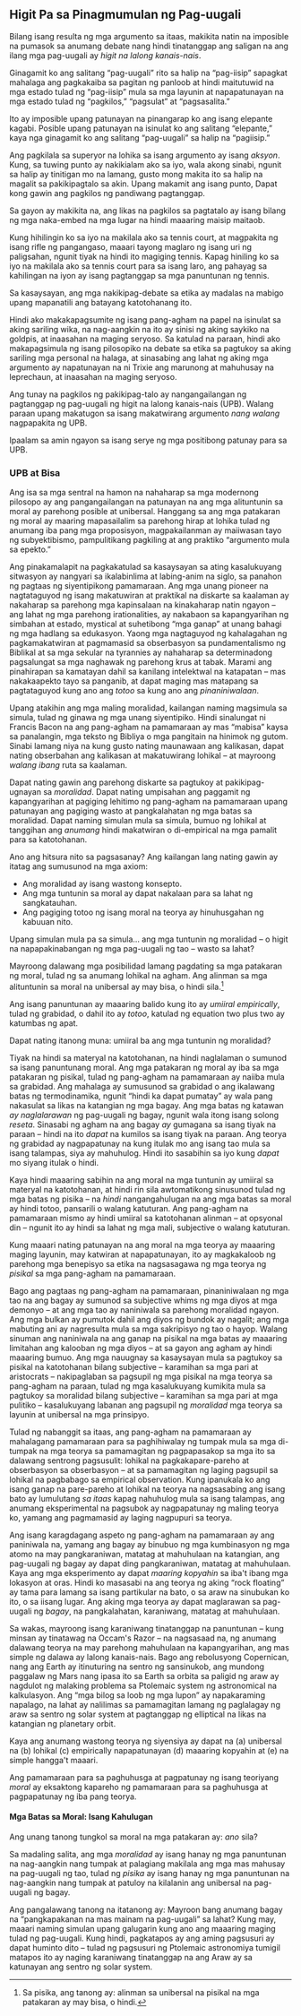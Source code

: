 ## Higit Pa sa Pinagmumulan ng Pag-uugali

Bilang isang resulta ng mga argumento sa itaas, makikita natin na imposible na pumasok sa anumang debate nang hindi tinatanggap ang saligan na ang ilang mga pag-uugali ay *higit na lalong kanais-nais*.

Ginagamit ko ang salitang “pag-uugali” rito sa halip na “pag-iisip” sapagkat mahalaga ang pagkakaiba sa pagitan ng panloob at hindi maitutuwid na mga estado tulad ng “pag-iisip” mula sa mga layunin at napapatunayan na mga estado tulad ng “pagkilos,” “pagsulat” at “pagsasalita.”

Ito ay imposible upang patunayan na pinangarap ko ang isang elepante kagabi. Posible upang patunayan na isinulat ko ang salitang “elepante,” kaya nga ginagamit ko ang salitang “pag-uugali” sa halip na “pagiisip.”

Ang pagkilala sa superyor na lohika sa isang argumento ay isang *aksyon*. Kung, sa tuwing punto ay nakikialam ako sa iyo, wala akong sinabi, ngunit sa halip ay tinitigan mo na lamang, gusto mong makita ito sa halip na magalit sa pakikipagtalo sa akin. Upang makamit ang isang punto, Dapat kong gawin ang pagkilos ng pandiwang pagtanggap.

Sa gayon ay makikita na, ang likas na pagkilos sa pagtatalo ay isang bilang ng mga naka-embed na mga lugar na hindi maaaring maisip maitaob.

Kung hihilingin ko sa iyo na makilala ako sa tennis court, at magpakita ng isang rifle ng pangangaso, maaari tayong maglaro ng isang uri ng paligsahan, ngunit tiyak na hindi ito magiging tennis. Kapag hiniling ko sa iyo na makilala ako sa tennis court para sa isang laro, ang pahayag sa kahilingan na iyon ay isang pagtanggap sa mga panuntunan ng tennis.

Sa kasaysayan, ang mga nakikipag-debate sa etika ay madalas na mabigo upang mapanatili ang batayang katotohanang ito.

Hindi ako makakapagsumite ng isang pang-agham na papel na isinulat sa aking sariling wika, na nag-aangkin na ito ay sinisi ng aking saykiko na goldpis, at inaasahan na maging seryoso. Sa katulad na paraan, hindi ako makapagsimula ng isang pilosopiko na debate sa etika sa pagtukoy sa aking sariling mga personal na halaga, at sinasabing ang lahat ng aking mga argumento ay napatunayan na ni Trixie ang marunong at mahuhusay na leprechaun, at inaasahan na maging seryoso.

Ang tunay na pagkilos ng pakikipag-talo ay nangangailangan ng pagtanggap ng pag-uugali ng higit na lalong kanais-nais (UPB). Walang paraan upang makatugon sa isang makatwirang argumento *nang walang* nagpapakita ng UPB.

Ipaalam sa amin ngayon sa isang serye ng mga positibong patunay para sa UPB.

### UPB at Bisa

Ang isa sa mga sentral na hamon na nahaharap sa mga modernong pilosopo ay ang pangangailangan na patunayan na ang mga alituntunin sa moral ay parehong posible at unibersal. Hanggang sa ang mga patakaran ng moral ay maaring mapasailalim sa parehong hirap at lohika tulad ng anumang iba pang mga proposisyon, magpakailanman ay maiiwasan tayo ng subyektibismo, pampulitikang pagkiling at ang praktiko “argumento mula sa epekto.”

Ang pinakamalapit na pagkakatulad sa kasaysayan sa ating kasalukuyang sitwasyon ay nangyari sa ikalabinlima at labing-anim na siglo, sa panahon ng pagtaas ng siyentipikong pamamaraan. Ang mga unang pioneer na nagtataguyod ng isang makatuwiran at praktikal na diskarte sa kaalaman ay nakaharap sa parehong mga kapinsalaan na kinakaharap natin ngayon – ang lahat ng mga parehong irationalities, ay nakabaon sa kapangyarihan ng simbahan at estado, mystical at suhetibong “mga ganap” at unang bahagi ng mga hadlang sa edukasyon. Yaong mga nagtaguyod ng kahalagahan ng pagkamakatwiran at pagmamasid sa obserbasyon sa pundamentalismo ng Biblikal at sa mga sekular na tyrannies ay nahaharap sa determinadong pagsalungat sa mga naghawak ng parehong krus at tabak. Marami ang pinahirapan sa kamatayan dahil sa kanilang intelektwal na katapatan – mas nakakaapekto tayo sa panganib, at dapat maging mas matapang sa pagtataguyod kung ano ang *totoo* sa kung ano ang *pinaniniwalaan*.

Upang atakihin ang mga maling moralidad, kailangan naming magsimula sa simula, tulad ng ginawa ng mga unang siyentipiko. Hindi sinalungat ni Francis Bacon na ang pang-agham na pamamaraan ay mas “mabisa” kaysa sa panalangin, mga teksto ng Bibliya o mga pangitain na hinimok ng gutom. Sinabi lamang niya na kung gusto nating maunawaan ang kalikasan, dapat nating obserbahan ang kalikasan at makatuwirang lohikal – at mayroong *walang ibang* ruta sa kaalaman.

Dapat nating gawin ang parehong diskarte sa pagtukoy at pakikipag-ugnayan sa *moralidad*. Dapat nating umpisahan ang paggamit ng kapangyarihan at pagiging lehitimo ng pang-agham na pamamaraan upang patunayan ang pagiging wasto at pangkalahatan ng mga batas sa moralidad. Dapat naming simulan mula sa simula, bumuo ng lohikal at tanggihan ang *anumang* hindi makatwiran o di-empirical na mga pamalit para sa katotohanan.

Ano ang hitsura nito sa pagsasanay? Ang kailangan lang nating gawin ay itatag ang sumusunod na mga axiom:

- Ang moralidad ay isang wastong konsepto.
- Ang mga tuntunin sa moral ay dapat nakalaan para sa lahat ng sangkatauhan.
- Ang pagiging totoo ng isang moral na teorya ay hinuhusgahan ng kabuuan nito.

Upang simulan mula pa sa simula… ang mga tuntunin ng moralidad – o higit na napapakinabangan ng mga pag-uugali ng tao – wasto sa lahat?

Mayroong dalawang mga posibilidad lamang pagdating sa mga patakaran ng moral, tulad ng sa anumang lohikal na agham. Ang alinman sa mga alituntunin sa moral na unibersal ay may bisa, o hindi sila.[^6]

Ang isang panuntunan ay maaaring balido kung ito ay *umiiral empirically*, tulad ng grabidad, o dahil ito ay *totoo*, katulad ng equation two plus two ay katumbas ng apat.

Dapat nating itanong muna: umiiral ba ang mga tuntunin ng moralidad?

Tiyak na hindi sa materyal na katotohanan, na hindi naglalaman o sumunod sa isang panuntunang moral. Ang mga patakaran ng moral ay iba sa mga patakaran ng pisikal, tulad ng pang-agham na pamamaraan ay naiiba mula sa grabidad. Ang mahalaga ay sumusunod sa grabidad o ang ikalawang batas ng termodinamika, ngunit “hindi ka dapat pumatay” ay wala pang nakasulat sa likas na katangian ng mga bagay. Ang mga batas ng katawan *ay naglalarawan* ng pag-uugali ng bagay, ngunit wala itong isang solong *reseta*. Sinasabi ng agham na ang bagay *ay* gumagana sa isang tiyak na paraan – hindi na ito *dapat* na kumilos sa isang tiyak na paraan. Ang teorya ng grabidad ay nagpapatunay na kung itulak mo ang isang tao mula sa isang talampas, siya ay mahuhulog. Hindi ito sasabihin sa iyo kung *dapat* mo siyang itulak o hindi.

Kaya hindi maaaring sabihin na ang moral na mga tuntunin ay umiiral sa materyal na katotohanan, at hindi rin sila awtomatikong sinusunod tulad ng mga batas ng pisika – na *hindi* nangangahulugan na ang mga batas sa moral ay hindi totoo, pansarili o walang katuturan. Ang pang-agham na pamamaraan mismo ay hindi umiiral sa katotohanan alinman – at opsyonal din – ngunit ito ay hindi sa lahat ng mga mali, subjective o walang katuturan.

Kung maaari nating patunayan na ang moral na mga teorya ay maaaring maging layunin, may katwiran at napapatunayan, ito ay magkakaloob ng parehong mga benepisyo sa etika na nagsasagawa ng mga teorya ng *pisikal* sa mga pang-agham na pamamaraan.

Bago ang pagtaas ng pang-agham na pamamaraan, pinaniniwalaan ng mga tao na ang bagay ay sumunod sa subjective whims ng mga diyos at mga demonyo – at ang mga tao ay naniniwala sa parehong moralidad ngayon. Ang mga bulkan ay pumutok dahil ang diyos ng bundok ay nagalit; ang mga mabuting ani ay nagresulta mula sa mga sakripisyo ng tao o hayop. Walang sinuman ang naniniwala na ang ganap na pisikal na mga batas ay maaaring limitahan ang kalooban ng mga diyos – at sa gayon ang agham ay hindi maaaring bumuo. Ang mga nauugnay sa kasaysayan mula sa pagtukoy sa pisikal na katotohanan bilang subjective – karamihan sa mga pari at aristocrats – nakipaglaban sa pagsupil ng mga pisikal na mga teorya sa pang-agham na paraan, tulad ng mga kasalukuyang kumikita mula sa pagtukoy sa moralidad bilang subjective – karamihan sa mga pari at mga pulitiko – kasalukuyang labanan ang pagsupil ng *moralidad* mga teorya sa layunin at unibersal na mga prinsipyo.

Tulad ng nabanggit sa itaas, ang pang-agham na pamamaraan ay mahalagang pamamaraan para sa paghihiwalay ng tumpak mula sa mga di-tumpak na mga teorya sa pamamagitan ng pagpapasakop sa mga ito sa dalawang sentrong pagsusulit: lohikal na pagkakapare-pareho at obserbasyon sa obserbasyon – at sa pamamagitan ng laging pagsupil sa lohikal na pagbabago sa empirical observation. Kung ipanukala ko ang isang ganap na pare-pareho at lohikal na teorya na nagsasabing ang isang bato ay lumulutang *sa itaas* kapag nahuhulog mula sa isang talampas, ang anumang eksperimental na pagsubok ay nagpapatunay ng maling teorya ko, yamang ang pagmamasid ay laging nagpupuri sa teorya.

Ang isang karagdagang aspeto ng pang-agham na pamamaraan ay ang paniniwala na, yamang ang bagay ay binubuo ng mga kumbinasyon ng mga atomo na may pangkaraniwan, matatag at mahuhulaan na katangian, ang pag-uugali ng bagay ay dapat ding pangkaraniwan, matatag at mahuhulaan. Kaya ang mga eksperimento ay dapat *maaring kopyahin* sa iba't ibang mga lokasyon at oras. Hindi ko masasabi na ang teorya ng aking “rock floating” ay tama para lamang sa isang partikular na bato, o sa araw na sinubukan ko ito, o sa iisang lugar. Ang aking mga teorya ay dapat maglarawan sa pag-uugali ng *bagay*, na pangkalahatan, karaniwang, matatag at mahuhulaan.

Sa wakas, mayroong isang karaniwang tinatanggap na panuntunan – kung minsan ay tinatawag na Occam's Razor – na nagsasaad na, ng anumang dalawang teorya na may parehong mahuhulaan na kapangyarihan, ang mas simple ng dalawa ay lalong kanais-nais. Bago ang rebolusyong Copernican, nang ang Earth ay itinuturing na sentro ng sansinukob, ang mundong paggalaw ng Mars nang ipasa ito sa Earth sa orbita sa paligid ng araw ay nagdulot ng malaking problema sa Ptolemaic system ng astronomical na kalkulasyon. Ang “mga bilog sa loob ng mga lupon” ay napakaraming napalago, na lahat ay nalilimas sa pamamagitan lamang ng paglalagay ng araw sa sentro ng solar system at pagtanggap ng elliptical na likas na katangian ng planetary orbit.

Kaya ang anumang wastong teorya ng siyensiya ay dapat na (a) unibersal na (b) lohikal (c) empirically napapatunayan (d) maaaring kopyahin at (e) na simple hangga't maaari.

Ang pamamaraan para sa paghuhusga at pagpatunay ng isang teoriyang *moral* ay eksaktong kapareho ng pamamaraan para sa paghuhusga at pagpapatunay ng iba pang teorya.

#### Mga Batas sa Moral: Isang Kahulugan

Ang unang tanong tungkol sa moral na mga patakaran ay: *ano* sila?

Sa madaling salita, ang mga *moralidad* ay isang hanay ng mga panuntunan na nag-aangkin nang tumpak at palagiang makilala ang mga mas mahusay na pag-uugali ng tao, tulad ng *pisika* ay isang hanay ng mga panuntunan na nag-aangkin nang tumpak at patuloy na kilalanin ang unibersal na pag-uugali ng bagay.

Ang pangalawang tanong na itatanong ay: Mayroon bang anumang bagay na “pangkapakanan na mas mainam na pag-uugali” sa lahat? Kung may, maaari naming simulan upang galugarin kung ano ang maaaring maging tulad ng pag-uugali. Kung hindi, pagkatapos ay ang aming pagsusuri ay dapat huminto dito – tulad ng pagsusuri ng Ptolemaic astronomiya tumigil matapos ito ay naging karaniwang tinatanggap na ang Araw ay sa katunayan ang sentro ng solar system.

[^6]: Sa pisika, ang tanong ay: alinman sa unibersal na pisikal na mga patakaran ay may bisa, o hindi.